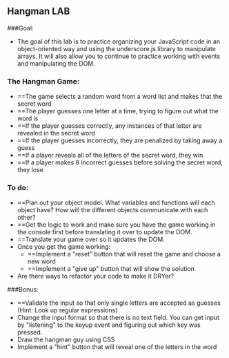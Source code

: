## Hangman LAB

###Goal:
* The goal of this lab is to practice organizing your JavaScript code in an object-oriented way and using the underscore.js library to manipulate arrays. It will also allow you to continue to practice working with events and manipulating the DOM.

### The Hangman Game:
* ==The game selects a random word from a word list and makes that the secret word
* ==The player guesses one letter at a time, trying to figure out what the word is
* ==If the player guesses correctly, any instances of that letter are revealed in the secret word
* ==If the player guesses incorrectly, they are penalized by taking away a guess
* ==If a player reveals all of the letters of the secret word, they win
* ==If a player makes 8 incorrect guesses before solving the secret word, they lose


### To do:
* ==Plan out your object model. What variables and functions will each object have? How will the different objects communicate with each other?
* ==Get the logic to work and make sure you have the game working in the console first before translating it over to update the DOM.
* ==Translate your game over so it updates the DOM.
* Once you get the game working:
	* ==Implement a "reset" button that will reset the game and choose a new word
	* ==Implement a "give up" button that will show the solution
* Are there ways to refactor your code to make it DRYer?

###Bonus:
* ==Validate the input so that only single letters are accepted as guesses (Hint: Look up regular expressions)
* Change the input format so that there is no text field. You can get input by "listening" to the keyup event and figuring out which key was pressed.
* Draw the hangman guy using CSS
* Implement a "hint" button that will reveal one of the letters in the word